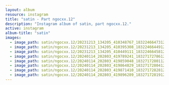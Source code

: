 ```yaml
---
layout: album
resource: instagram
title: "satin - Part ngocxx.12"
description: "Instagram album of satin, part ngocxx.12."
active: instagram
album-title: "satin"
images:
  - image_path: satin/ngocxx.12/20231213_134205_410348767_18322466473128170_3255843587164757816_n.jpg
  - image_path: satin/ngocxx.12/20231213_134205_410395308_18322466449128170_7659613769047938313_n.jpg
  - image_path: satin/ngocxx.12/20231213_134205_410449111_18322466458128170_5297019450897441208_n.jpg
  - image_path: satin/ngocxx.12/20240114_202803_419789241_18327172786128170_3972906913966026871_n.jpg
  - image_path: satin/ngocxx.12/20240114_202803_419859048_18327172801128170_6156992430154589505_n.jpg
  - image_path: satin/ngocxx.12/20240114_202803_419864829_18327172804128170_5409195515108969566_n.jpg
  - image_path: satin/ngocxx.12/20240114_202803_419871410_18327172828128170_6858003643976902388_n.jpg
  - image_path: satin/ngocxx.12/20240114_202803_419896289_18327172819128170_4672742227876304068_n.jpg
---
```

